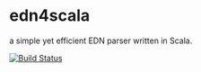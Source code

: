 # edn4scala
a simple yet efficient EDN parser written in Scala.

[![Build Status](https://travis-ci.org/nabacg/edn4scala.svg?branch=master)](https://travis-ci.org/nabacg/edn4scala.svg)
